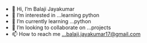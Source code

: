 - 👋 Hi, I’m Balaji Jayakumar
- 👀 I’m interested in ...learning python
- 🌱 I’m currently learning ...python
- 💞️ I’m looking to collaborate on ...projects
- 📫 How to reach me ...balaji.jayakumar17@gmail.com

<!---
balajijayakumar23/balajijayakumar23 is a ✨ special ✨ repository because its `README.md` (this file) appears on your GitHub profile.
You can click the Preview link to take a look at your changes.
--->
